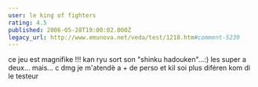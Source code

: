 ```yaml
---
user: le king of fighters
rating: 4.5
published: 2006-05-28T19:00:02.000Z
legacy_url: http://www.emunova.net/veda/test/1218.htm#comment-5239
---
```

ce jeu est magnifike !!!
kan ryu sort son "shinku hadouken"...:)
les super a deux...
mais... c dmg je m'atendè a + de perso et kil soi plus diféren kom di le testeur
